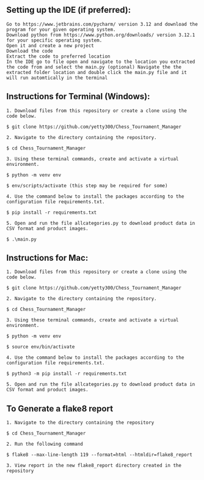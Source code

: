 ## Setting up the IDE (if preferred):

    Go to https://www.jetbrains.com/pycharm/ version 3.12 and download the program for your given operating system.
    Download python from https://www.python.org/downloads/ version 3.12.1 for your specific operating system.
    Open it and create a new project
    Download the code
    Extract the code to preferred location
    In the IDE go to file open and navigate to the location you extracted the code from and select the main.py (optional) Navigate the the extracted folder location and double click the main.py file and it will run automtically in the terminal

## Instructions for Terminal (Windows):

    1. Download files from this repository or create a clone using the code below.

    $ git clone https://github.com/yetty300/Chess_Tournament_Manager

    2. Navigate to the directory containing the repository.

    $ cd Chess_Tournament_Manager

    3. Using these terminal commands, create and activate a virtual environment.

    $ python -m venv env

    $ env/scripts/activate (this step may be required for some)

    4. Use the command below to install the packages according to the configuration file requirements.txt.

    $ pip install -r requirements.txt

    5. Open and run the file allcategories.py to download product data in CSV format and product images.

    $ .\main.py

 ## Instructions for Mac:

    1. Download files from this repository or create a clone using the code below.

    $ git clone https://github.com/yetty300/Chess_Tournament_Manager

    2. Navigate to the directory containing the repository.

    $ cd Chess_Tournament_Manager

    3. Using these terminal commands, create and activate a virtual environment.

    $ python -m venv env

    $ source env/bin/activate

    4. Use the command below to install the packages according to the configuration file requirements.txt.

    $ python3 -m pip install -r requirements.txt

    5. Open and run the file allcategories.py to download product data in CSV format and product images.

## To Generate a flake8 report
    
    1. Navigate to the directory containing the repository

    $ cd Chess_Tournament_Manager

    2. Run the following command

    $ flake8 --max-line-length 119 --format=html --htmldir=flake8_report

    3. View report in the new flake8_report directory created in the repository

